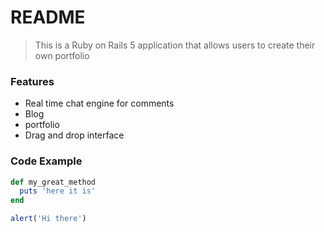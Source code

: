 # README

> This is a Ruby on Rails 5 application that allows users to create their own portfolio

### Features

- Real time chat engine for comments
- Blog
- portfolio
- Drag and drop interface

### Code Example

```ruby
def my_great_method
  puts 'here it is'
end
```

```javascript
alert('Hi there')
```
